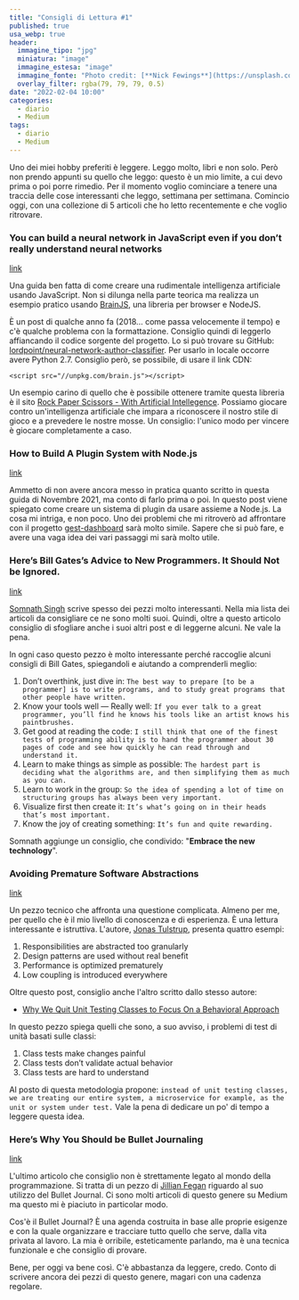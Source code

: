 ```yaml
---
title: "Consigli di Lettura #1"
published: true
usa_webp: true
header:
  immagine_tipo: "jpg"
  miniatura: "image"
  immagine_estesa: "image"
  immagine_fonte: "Photo credit: [**Nick Fewings**](https://unsplash.com/@jannerboy62)"
  overlay_filter: rgba(79, 79, 79, 0.5)
date: "2022-02-04 10:00"
categories:
  - diario
  - Medium
tags:
  - diario
  - Medium
---
```


Uno dei miei hobby preferiti è leggere. Leggo molto, libri e non solo. Però non prendo appunti su quello che leggo: questo è un mio limite, a cui devo prima o poi porre rimedio. Per il momento voglio cominciare a tenere una traccia delle cose interessanti che leggo, settimana per settimana. Comincio oggi, con una collezione di 5 articoli che ho letto recentemente e che voglio ritrovare.

### You can build a neural network in JavaScript even if you don’t really understand neural networks

[link](https://itnext.io/you-can-build-a-neural-network-in-javascript-even-if-you-dont-really-understand-neural-networks-e63e12713a3)

Una guida ben fatta di come creare una rudimentale intelligenza artificiale usando JavaScript. Non si dilunga nella parte teorica ma realizza un esempio pratico usando [BrainJS](https://brain.js.org/#/), una libreria per browser e NodeJS.

È un post di qualche anno fa (2018... come passa velocemente il tempo) e c'è qualche problema con la formattazione. Consiglio quindi di leggerlo affiancando il codice sorgente del progetto. Lo si può trovare su GitHub: [lordpoint/neural-network-author-classifier](https://github.com/lordpoint/neural-network-author-classifier). Per usarlo in locale occorre avere Python 2.7. Consiglio però, se possibile, di usare il link CDN:

```
<script src="//unpkg.com/brain.js"></script>
```

Un esempio carino di quello che è possibile ottenere tramite questa libreria è il sito [Rock Paper Scissors - With Artificial Intellegence](https://rockpaperscissors-ai.vercel.app/). Possiamo giocare contro un'intelligenza artificiale che impara a riconoscere il nostro stile di gioco e a prevedere le nostre mosse. Un consiglio: l'unico modo per vincere è giocare completamente a caso.

### How to Build A Plugin System with Node.js

[link](https://javascript.plainenglish.io/how-to-build-a-plugin-system-with-node-js-68c097eb3a2e)

Ammetto di non avere ancora messo in pratica quanto scritto in questa guida di Novembre 2021, ma conto di farlo prima o poi. In questo post viene spiegato come creare un sistema di plugin da usare assieme a Node.js. La cosa mi intriga, e non poco. Uno dei problemi che mi ritroverò ad affrontare con il progetto [gest-dashboard](https://javascript.plainenglish.io/the-journey-of-a-programmer-january-2022-65b46994dfa1) sarà molto simile. Sapere che si può fare, e avere una vaga idea dei vari passaggi mi sarà molto utile.

### Here’s Bill Gates’s Advice to New Programmers. It Should Not be Ignored.

[link](https://javascript.plainenglish.io/heres-bill-gates-s-advice-to-new-programmers-it-should-not-be-ignored-33e31378f0ae)

[Somnath Singh](https://polymathsomnath.medium.com/) scrive spesso dei pezzi molto interessanti. Nella mia lista dei articoli da consigliare ce ne sono molti suoi. Quindi, oltre a questo articolo consiglio di sfogliare anche i suoi altri post e di leggerne alcuni. Ne vale la pena.

In ogni caso questo pezzo è molto interessante perché raccoglie alcuni consigli di Bill Gates, spiegandoli e aiutando a comprenderli meglio:

1. Don’t overthink, just dive in: `The best way to prepare [to be a programmer] is to write programs, and to study great programs that other people have written.`
2. Know your tools well — Really well: `If you ever talk to a great programmer, you’ll find he knows his tools like an artist knows his paintbrushes.`
3. Get good at reading the code: `I still think that one of the finest tests of programming ability is to hand the programmer about 30 pages of code and see how quickly he can read through and understand it.`
4. Learn to make things as simple as possible: `The hardest part is deciding what the algorithms are, and then simplifying them as much as you can.`
5. Learn to work in the group: `So the idea of spending a lot of time on structuring groups has always been very important.`
6. Visualize first then create it: `It’s what’s going on in their heads that’s most important.`
7. Know the joy of creating something: `It’s fun and quite rewarding.`

Somnath aggiunge un consiglio, che condivido: "**Embrace the new technology**".

### Avoiding Premature Software Abstractions

[link](https://betterprogramming.pub/avoiding-premature-software-abstractions-8ba2e990930a)

Un pezzo tecnico che affronta una questione complicata. Almeno per me, per quello che è il mio livello di conoscenza e di esperienza. È una lettura interessante e istruttiva. L'autore, [Jonas Tulstrup](https://jonastulstrup.medium.com/), presenta quattro esempi:

1. Responsibilities are abstracted too granularly
2. Design patterns are used without real benefit
3. Performance is optimized prematurely
4. Low coupling is introduced everywhere

Oltre questo post, consiglio anche l'altro scritto dallo stesso autore:

- [Why We Quit Unit Testing Classes to Focus On a Behavioral Approach](https://betterprogramming.pub/quit-unit-testing-classes-and-use-a-behavior-oriented-approach-306a667f9a31)

In questo pezzo spiega quelli che sono, a suo avviso, i problemi di test di unità basati sulle classi:

1. Class tests make changes painful
2. Class tests don’t validate actual behavior
3. Class tests are hard to understand

Al posto di questa metodologia propone: `instead of unit testing classes, we are treating our entire system, a microservice for example, as the unit or system under test.` Vale la pena di dedicare un po' di tempo a leggere questa idea.

### Here’s Why You Should be Bullet Journaling

[link](https://medium.com/swlh/heres-why-you-should-be-bullet-journaling-253537e60440)

L'ultimo articolo che consiglio non è strettamente legato al mondo della programmazione. Si tratta di un pezzo di [Jillian Fegan](https://medium.com/@jillianfegan) riguardo al suo utilizzo del Bullet Journal. Ci sono molti articoli di questo genere su Medium ma questo mi è piaciuto in particolar modo.

Cos'è il Bullet Journal? È una agenda costruita in base alle proprie esigenze e con la quale organizzare e tracciare tutto quello che serve, dalla vita privata al lavoro. La mia è orribile, esteticamente parlando, ma è una tecnica funzionale e che consiglio di provare.

Bene, per oggi va bene così. C'è abbastanza da leggere, credo. Conto di scrivere ancora dei pezzi di questo genere, magari con una cadenza regolare.
